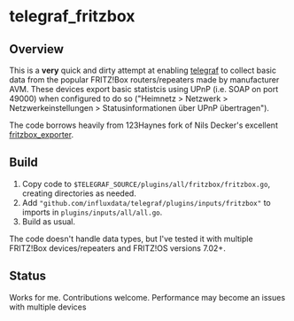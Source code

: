 # telegraf\_fritzbox

## Overview

This is a **very** quick and dirty attempt at enabling
[telegraf](https://github.com/influxdata/telegraf/) to collect basic data from
the popular FRITZ!Box routers/repeaters made by manufacturer AVM. These devices export
basic statistcis using UPnP (i.e. SOAP on port 49000) when configured to do so
("Heimnetz > Netzwerk > Netzwerkeinstellungen > Statusinformationen über UPnP
übertragen").

The code borrows heavily from 123Haynes fork of Nils Decker's excellent
[fritzbox\_exporter](https://github.com/123Haynes/fritzbox_exporter).

## Build

1. Copy code to `$TELEGRAF_SOURCE/plugins/all/fritzbox/fritzbox.go`, creating
   directories as needed.
2. Add `"github.com/influxdata/telegraf/plugins/inputs/fritzbox"` to imports in
   `plugins/inputs/all/all.go`.
3. Build as usual.

The code doesn't handle data types, but I've  tested it with multiple FRITZ!Box 
devices/repeaters and FRITZ!OS versions 7.02+.

## Status

Works for me. Contributions welcome. Performance may become an issues with
multiple devices
